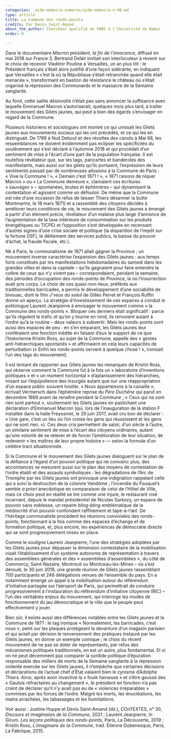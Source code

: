 ```yaml
---
categories: _aide-memoire-numeros/aide-memoire-n-96.md
type: article
title: La Commune des ronds-points
credits: Par Denis Saint-Amand
about_the_author: Chercheur qualifié du FNRS à l’Université de Namur
order: 9

---
```

Dans le documentaire _Macron président, la fin de l’innocence_, diffusé en mai 2018 sur France 3, Bertrand Delait invitait son interlocuteur à revenir sur le choix de recevoir Vladimir Poutine à Versailles, un an plus tôt&nbsp;: le Président français s’était alors justifié d’une façon sidérante, en indiquant que Versailles «&nbsp;c’est là où la République s’était retranchée quand elle était menacée&nbsp;», transformant en bastion de résistance le château où s’était organisé la répression des Communards et le massacre de la Semaine sanglante.

Au fond, cette saillie désinvolte n’était pas sans annoncer la suffisance avec laquelle Emmanuel Macron s’autoriserait, quelques mois plus tard, à traiter le mouvement des Gilets jaunes, qui peut à bien des égards s’envisager en regard de la Commune.

Plusieurs historiens et sociologues ont montré ce qui unissait les Gilets jaunes aux mouvements sociaux qui les ont précédés, et ce qui les en distinguait. De 1789 à Nuit Debout et des révoltes des canuts à Mai 68, les ressemblances ne doivent évidemment pas éclipser les spécificités du soulèvement qui s’est déclaré à l’automne 2018 et qui procédait d’un sentiment de mise à l’écart d’une part de la population française. Il est toutefois révélateur que, sur les tags, pancartes et banderoles des manifestants, mais aussi sur les gilets qu’ils portaient, l’expression de leurs sentiments passait par de nombreuses allusions à la Commune de Paris&nbsp;: «&nbsp;Vive la Commune&nbsp;!&nbsp;», «&nbsp;Demain c’est 1871&nbsp;!&nbsp;», «&nbsp;1871 raisons de niquer Macron&nbsp;» ou «&nbsp;La Commune demeure&nbsp;», clamaient ces écritures «&nbsp;sauvages&nbsp;» – spontanées, brutes et éphémères – qui dynamisent la contestation et agissent comme un défouloir. De même que la Commune est née d’une occasion (le refus de laisser Thiers désarmer la butte Montmartre, le 18 mars 1871) et a rassemblé des citoyens décidés à améliorer leurs conditions de vie, le mouvement des Gilets jaunes a émergé à partir d’un élément précis, révélateur d’un malaise plus large (l’annonce de l’augmentation de la taxe intérieure de consommation sur les produits énergétiques ou TICPE) et l’opposition s’est développée en recensant d’autres signes d’une crise sociale et politique (la disparition de l’impôt sur la fortune \[ISF\], le délitement des services publics, la baisse du pouvoir d’achat, la fraude fiscale, etc.).

Né à Paris, le communalisme de 1871 allait gagner la Province ; un mouvement inverse caractérise l’expansion des Gilets jaunes&nbsp;: aux temps forts constitués par les manifestations hebdomadaires du samedi dans les grandes villes et dans la capitale – qu’ils gagnaient pour faire entendre la colère de ceux qui n’y vivent pas – correspondaient, pendant la semaine, des périodes d’occupation des ronds-points de Province, là où l’insurrection avait pris corps. Le choix de ces quasi-non-lieux, préférés aux traditionnelles barricades, a permis le développement d’une sociabilité de bivouac, dont le film _J’veux du soleil_ de Gilles Perret et François Ruffin donne un aperçu. La stratégie d’investissement de ces espaces a conduit le politologue Laurent Jeanpierre à envisager le mouvement comme «&nbsp;la Commune des ronds-points&nbsp;». Bloquer ces derniers était significatif&nbsp;: parce qu’ils régulent le trafic et qu’on y tourne en rond, ils renvoient autant à l’ordre qu’à la routine – deux valeurs à subvertir. Mais les ronds-points sont aussi des espaces de peu&nbsp;: en s’en emparant, les Gilets jaunes leur conféraient une fonction inédite en faisant d’eux le support de ce que l’historienne Kristin Ross, au sujet de la Commune, appelle des «&nbsp;gestes anti-hiérarchiques spontanés&nbsp;» et affirmaient en cela leurs capacités de perturbation («&nbsp;Enfin les ronds-points servent à quelque chose&nbsp;!&nbsp;», ironisait l’un des tags du mouvement).

Il est tentant de rapporter aux Gilets jaunes les remarques de Kristin Ross, qui observe comment la Commune fut à la fois un «&nbsp;laboratoire d’inventions politiques&nbsp;» et «&nbsp;un moment horizontal&nbsp;» d’aplanissement des hiérarchies, misant sur l’équipollence des insurgés autant que sur une réappropriation d’un espace public souvent hostile. «&nbsp;Nous appartenons à la canaille&nbsp;», écrivait Vermersch dans l’éphémère reprise du _Père Duchêne_ qui parut en décembre 1869 avant de renaître pendant la Commune ; «&nbsp;Ceux qui ne sont rien sont partout&nbsp;», soutiennent les Gilets jaunes en pastichant une déclaration d’Emmanuel Macron (qui, lors de l’inauguration de la station F installée dans la halle Freyssinet, le 29 juin 2017, avait cru bon de déclarer&nbsp;: «&nbsp;Une gare, c’est un lieu où l’on croise les gens qui réussissent et les gens qui ne sont rien.&nbsp;»). Ces deux cris permettent de saisir, d’un siècle à l’autre, un similaire sentiment de mise à l’écart des citoyens ordinaires, autant qu’une volonté de se relever et de forcer l’amélioration de leur situation, de redevenir «&nbsp;les maîtres de leur propre histoire&nbsp;» — selon la formule d’un célèbre tract situationniste.

Si la Commune et le mouvement des Gilets jaunes dialoguent sur le plan de la défiance à l’égard d’un pouvoir politique qui ne convainc plus, des accointances se mesurent aussi sur le plan des moyens de contestation de l’ordre établi et des assauts symboliques&nbsp;: les dégradations de l’Arc de Triomphe par les Gilets jaunes ont provoqué une indignation rappelant celle qui a suivi la destruction de la colonne Vendôme ; l’incendie du Fouquet’s semble _a priori_ anecdotique en comparaison de celui de l’Hôtel de Ville, mais ce choix peut en réalité se lire comme une injure, le restaurant visé incarnant, depuis le mandat présidentiel de Nicolas Sarkozy, un espace de pouvoir sans noblesse, un repaire _bling-bling_ emblématique de la médiocrité d’un pouvoir confondant raffinement et tape-à-l’œil. De l’héritage communaliste procèdent les réunions conviviales des ronds-points, fonctionnant à la fois comme des espaces d’échange et de formation politique, et, plus encore, les expériences de démocratie directe qui se sont progressivement mises en place.

Comme le souligne Laurent Jeanpierre, l’une des stratégies adoptées par les Gilets jaunes pour dépasser la dimension contestataire de la mobilisation visait l’établissement d’un système autonome de représentation à travers des assemblées générales et des «&nbsp;assemblées d’assemblées&nbsp;», du côté de Commercy, Saint-Nazaire, Montreuil ou Montceau-les-Mines – où s’est déroulé, le 30 juin 2019, une grande réunion de Gilets jaunes rassemblant 700 participants et 246 délégations venues de l’ensemble du pays. En a notamment émergé un appel à la mobilisation autour du référendum d’initiative partagée sur l’aéroport de Paris, qui permettrait de conduire progressivement à l’instauration du référendum d’initiative citoyenne (RIC) – l’un des véritables enjeux du mouvement, qui interroge les modes de fonctionnement du jeu démocratique et le rôle que le peuple peut effectivement y jouer.

Bien sûr, il existe aussi des différences notables entre les Gilets jaunes et la Commune de 1871&nbsp;: le tag ironique «&nbsp;Normalement, les barricades, c’est nous&nbsp;», peint sur les plaques protégeant la devanture d’un magasin parisien et qui actait par dérision le renversement des pratiques instauré par les Gilets jaunes, en donne un exemple comique ; le choix du récent mouvement de ne pas se doter de représentants, par refus des mécanismes politiques traditionnels, en est un autre, plus fondamental. Et si on ne peut décemment pas comparer la sordide politique d’épuration responsable des milliers de morts de la Semaine sanglante à la répression violente exercée sur les Gilets jaunes, il n’empêche que certaines décisions et déclarations de l’actuel chef d’État valaient bien le cynisme d’Adolphe Thiers. Ainsi, après avoir invectivé la «&nbsp;foule haineuse&nbsp;» et s’être gaussé des «&nbsp;Gaulois réfractaires au changement&nbsp;», le président en fonction n’a pas craint de déclarer qu’il n’y avait pas eu de «&nbsp;violences irréparables&nbsp;» commises par les forces de l’ordre. Malgré les morts, les énucléations, les mains arrachées, les tabassages et les humiliations.

<div class="card card--two">

Voir aussi&nbsp;: Justine Huppe et Denis Saint-Amand (dir.), COnTEXTES, n° 30, _Discours et imaginaires de la Commune_, 2021 ; Laurent Jeanpierre, _In Girum. Les leçons politiques 
des ronds-points,_ Paris, La Découverte, 2019 ; Kristin Ross, _L’imaginaire de la Commune_, trad. Étienne Dobenesque, Paris, La Fabrique, 2015.

</div>